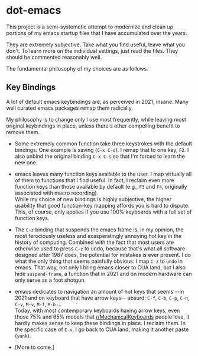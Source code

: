 dot-emacs
=========

This project is a semi-systematic attempt to modernize and clean up portions of my emacs startup
files that I have accumulated over the years.

They are extremely subjective. Take what you find useful, leave what you don't.
To learn more on the individual settings, just read the files. 
They should be commented reasonably well.

The fundamental philosophy of my choices are as follows.


Key Bindings
------------

A lot of default emacs keybindings are, as perceived in 2021, insane.
Many well curated emacs packages remap them radically.

My philosophy is to change only I use most frequently, while leaving most original keybindings in place, unless there's other compelling benefit to remove them.

* Some extremely common function take three keystrokes with the default bindings.
  One example is saving (`C-x C-s`).
  I remap that to one key, `F2`.
  I also unbind the original binding `C-x C-s` so that I'm forced to learn the new one.

* emacs leaves many function keys available to the user. 
  I map virtually all of them to functions that I find useful. 
  In fact, I reclaim even more function keys than those available by default
  (e.g., `F3` and `F4`, originally associated with macro recording).  
  While my choice of new bindings is highly subjective, the higher usability that good
  function-key mapping affords you is hard to dispute.  
  This, of course, only applies if you use 100% keyboards with a full set of function keys.

* The `C-z` binding that suspends the emacs frame is, in my opinion, the most 
  ferociously useless and exasperatingly annoying hot key in the history of computing.
  Combined with the fact that most users are otherwise used to press `C-z` to undo,
  because that's what all software designed after 1987 does, the potential for
  mistakes is ever present.
  I do what the only thing that seems painfully obvious: I map `C-z` to `undo` in emacs.
  That way, not only I bring emacs closer to CUA land, but I also hide
  `suspend-frame`, a function that in 2021 and on modern hardware can 
  only serve as a foot shotgun.
  
* emacs dedicates to navigation an amount of hot keys that seems 
  --in 2021 and on keyboard that have arrow keys-- absurd: 
  `C-f`, `C-b`, `C-p`, `C-n`, `C-v`, `M-v`, `M-f`, `M-b` ...  
  Today, with most contemporary keyboards having arrow keys, even those 
  75% and 65% models that
  [r/MechanicalKeyboards](https://www.reddit.com/r/MechanicalKeyboards/) people love, 
  it hardly makes sense to keep these bindings in place. I reclaim them.
  In the specific case of `C-v`, I go back to CUA land, making it another paste (`yank`).

* [More to come.]
